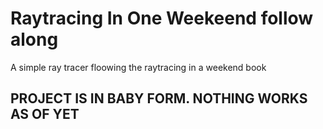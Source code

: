 # Raytracing In One Weekeend follow along

A simple ray tracer floowing the raytracing in a weekend book

## PROJECT IS IN BABY FORM. NOTHING WORKS AS OF YET